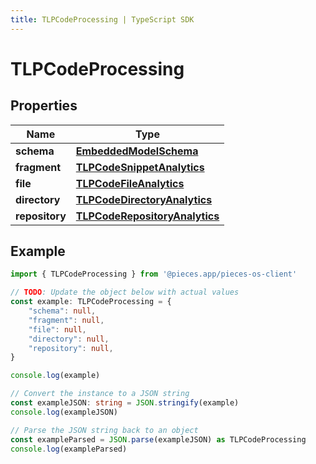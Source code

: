 ```yaml
---
title: TLPCodeProcessing | TypeScript SDK
---
```



# TLPCodeProcessing


## Properties

Name | Type
------------ | -------------
**schema** | [**EmbeddedModelSchema**](EmbeddedModelSchema)
**fragment** | [**TLPCodeSnippetAnalytics**](TLPCodeSnippetAnalytics)
**file** | [**TLPCodeFileAnalytics**](TLPCodeFileAnalytics)
**directory** | [**TLPCodeDirectoryAnalytics**](TLPCodeDirectoryAnalytics)
**repository** | [**TLPCodeRepositoryAnalytics**](TLPCodeRepositoryAnalytics)

## Example

```typescript
import { TLPCodeProcessing } from '@pieces.app/pieces-os-client'

// TODO: Update the object below with actual values
const example: TLPCodeProcessing = {
    "schema": null,
    "fragment": null,
    "file": null,
    "directory": null,
    "repository": null,
}

console.log(example)

// Convert the instance to a JSON string
const exampleJSON: string = JSON.stringify(example)
console.log(exampleJSON)

// Parse the JSON string back to an object
const exampleParsed = JSON.parse(exampleJSON) as TLPCodeProcessing
console.log(exampleParsed)
```


